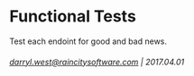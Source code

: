 # Functional Tests

Test each endoint for good and bad news.

###### darryl.west@raincitysoftware.com | 2017.04.01
